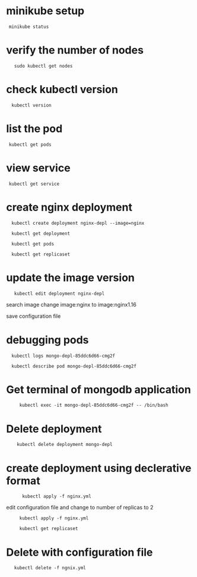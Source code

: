 # minikube setup

     minikube status

# verify the number of nodes

       sudo kubectl get nodes
       
# check kubectl version

      kubectl version
      
# list the pod

     kubectl get pods
     
# view service

     kubectl get service
     
# create nginx deployment

      kubectl create deployment nginx-depl --image=nginx
      
      kubectl get deployment      
      
      kubectl get pods
      
      kubectl get replicaset
      
# update the image version 


       kubectl edit deployment nginx-depl
      
 search image change image:nginx to image:nginx1.16
      
 save configuration file  
 
# debugging pods

      kubectl logs mongo-depl-85ddc6d66-cmg2f
      
      kubectl describe pod mongo-depl-85ddc6d66-cmg2f
      
      
 # Get terminal of mongodb application
 
         kubectl exec -it mongo-depl-85ddc6d66-cmg2f -- /bin/bash
         
 # Delete deployment 
 
        kubectl delete deployment mongo-depl
        
        
 # create deployment using declerative format
 
 
          kubectl apply -f nginx.yml
          
  edit configuration file and change to number of replicas to 2
  
  
         kubectl apply -f nginx.yml
         
         kubectl get replicaset
         
# Delete with configuration file 

       kubectl delete -f ngnix.yml
      
      
  
  
   
   
           
        
 
         
       
       
 
       
 
 

       


 
      
      
